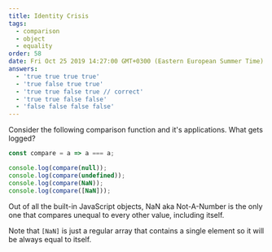 ```yaml
---
title: Identity Crisis
tags:
  - comparison
  - object
  - equality
order: 58
date: Fri Oct 25 2019 14:27:00 GMT+0300 (Eastern European Summer Time)
answers: 
  - 'true true true true'
  - 'true false true true'
  - 'true true false true // correct'
  - 'true true false false'
  - 'false false false false'
---
```


Consider the following comparison function and it's applications. What gets logged?

```javascript
const compare = a => a === a;

console.log(compare(null));
console.log(compare(undefined));
console.log(compare(NaN));
console.log(compare([NaN]));
```

<!-- explanation -->

Out of all the built-in JavaScript objects, NaN aka Not-A-Number is the only one that compares unequal to every other value, including itself.

Note that `[NaN]` is just a regular array that contains a single element so it will be always equal to itself.
